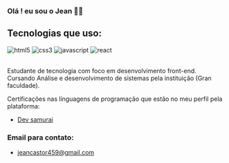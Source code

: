 ### Olá ! eu sou o Jean 🖐🏽

## Tecnologias que uso:

<div style="display: inline_block;">
    <img aligin="Center" alt="html5" src="https://img.shields.io/badge/HTML5-E34F26?style=for-the-badge&logo=html5&logoColor=white"/>
     <img aligin="Center" alt="css3" src="https://img.shields.io/badge/CSS3-1572B6?style=for-the-badge&logo=css3&logoColor=white"/>
     <img aligin="Center" alt="javascript" src="https://img.shields.io/badge/JavaScript-323330?style=for-the-badge&logo=javascript&logoColor=F7DF1E"/>
     <img aligin="Center" alt="react" src="https://img.shields.io/badge/React-20232A?style=for-the-badge&logo=react&logoColor=61DAFB"/>
</div><br/>

Estudante de tecnologia com foco em desenvolvimento front-end.
Cursando Análise e desenvolvimento de sistemas pela instituição (Gran faculdade).

Certificações nas línguagens de programação que estão no meu perfil pela plataforma:

- [Dev samurai](https://st.devsamurai.com.br/0cqlvn/index.html)

### Email para contato:
- jeancastor459@gmail.com



